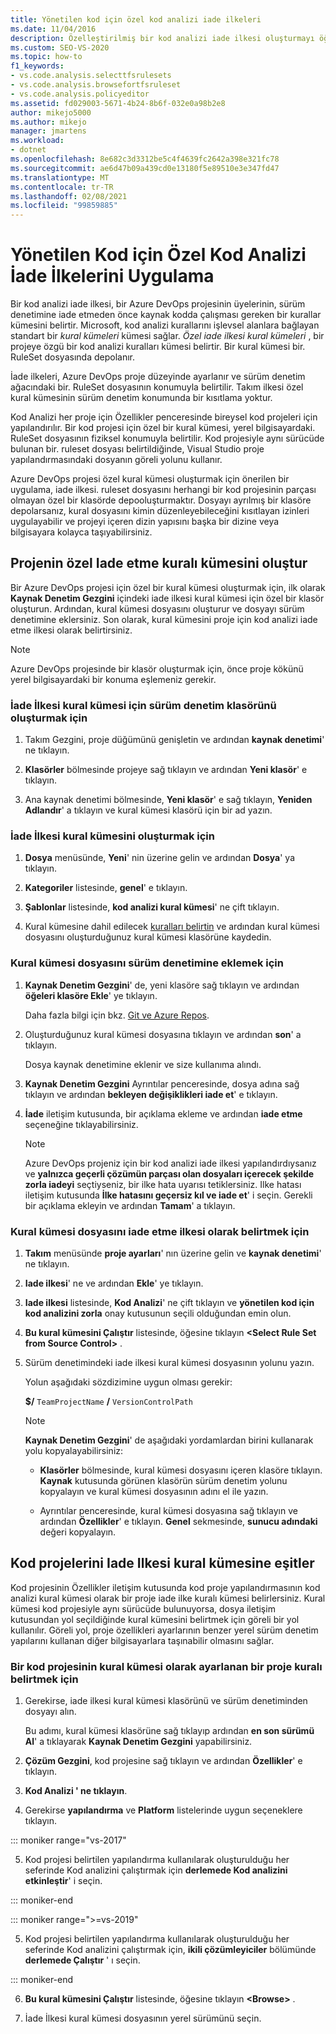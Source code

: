 ```yaml
---
title: Yönetilen kod için özel kod analizi iade ilkeleri
ms.date: 11/04/2016
description: Özelleştirilmiş bir kod analizi iade ilkesi oluşturmayı öğrenin. Visual Studio Managed Code 'un bir Azure DevOps proje ilkesine uyduğundan emin olmak için bkz..
ms.custom: SEO-VS-2020
ms.topic: how-to
f1_keywords:
- vs.code.analysis.selecttfsrulesets
- vs.code.analysis.browsefortfsruleset
- vs.code.analysis.policyeditor
ms.assetid: fd029003-5671-4b24-8b6f-032e0a98b2e8
author: mikejo5000
ms.author: mikejo
manager: jmartens
ms.workload:
- dotnet
ms.openlocfilehash: 8e682c3d3312be5c4f4639fc2642a398e321fc78
ms.sourcegitcommit: ae6d47b09a439cd0e13180f5e89510e3e347fd47
ms.translationtype: MT
ms.contentlocale: tr-TR
ms.lasthandoff: 02/08/2021
ms.locfileid: "99859885"
---
```

# <a name="implement-custom-code-analysis-check-in-policies-for-managed-code"></a>Yönetilen Kod için Özel Kod Analizi İade İlkelerini Uygulama

Bir kod analizi iade ilkesi, bir Azure DevOps projesinin üyelerinin, sürüm denetimine iade etmeden önce kaynak kodda çalışması gereken bir kurallar kümesini belirtir. Microsoft, kod analizi kurallarını işlevsel alanlara bağlayan standart bir *kural kümeleri* kümesi sağlar. *Özel iade ilkesi kural kümeleri* , bir projeye özgü bir kod analizi kuralları kümesi belirtir. Bir kural kümesi bir. RuleSet dosyasında depolanır.

İade ilkeleri, Azure DevOps proje düzeyinde ayarlanır ve sürüm denetim ağacındaki bir. RuleSet dosyasının konumuyla belirtilir. Takım ilkesi özel kural kümesinin sürüm denetim konumunda bir kısıtlama yoktur.

Kod Analizi her proje için Özellikler penceresinde bireysel kod projeleri için yapılandırılır. Bir kod projesi için özel bir kural kümesi, yerel bilgisayardaki. RuleSet dosyasının fiziksel konumuyla belirtilir. Kod projesiyle aynı sürücüde bulunan bir. ruleset dosyası belirtildiğinde, Visual Studio proje yapılandırmasındaki dosyanın göreli yolunu kullanır.

Azure DevOps projesi özel kural kümesi oluşturmak için önerilen bir uygulama, iade ilkesi. ruleset dosyasını herhangi bir kod projesinin parçası olmayan özel bir klasörde depooluşturmaktır. Dosyayı ayrılmış bir klasöre depolarsanız, kural dosyasını kimin düzenleyebileceğini kısıtlayan izinleri uygulayabilir ve projeyi içeren dizin yapısını başka bir dizine veya bilgisayara kolayca taşıyabilirsiniz.

## <a name="create-the-project-custom-check-in-rule-set"></a>Projenin özel Iade etme kuralı kümesini oluştur

Bir Azure DevOps projesi için özel bir kural kümesi oluşturmak için, ilk olarak **Kaynak Denetim Gezgini** içindeki iade ilkesi kural kümesi için özel bir klasör oluşturun. Ardından, kural kümesi dosyasını oluşturur ve dosyayı sürüm denetimine eklersiniz. Son olarak, kural kümesini proje için kod analizi iade etme ilkesi olarak belirtirsiniz.

> [!NOTE]
> Azure DevOps projesinde bir klasör oluşturmak için, önce proje kökünü yerel bilgisayardaki bir konuma eşlemeniz gerekir.

### <a name="to-create-the-version-control-folder-for-the-check-in-policy-rule-set"></a>İade İlkesi kural kümesi için sürüm denetim klasörünü oluşturmak için

1. Takım Gezgini, proje düğümünü genişletin ve ardından **kaynak denetimi**' ne tıklayın.

2. **Klasörler** bölmesinde projeye sağ tıklayın ve ardından **Yeni klasör**' e tıklayın.

3. Ana kaynak denetimi bölmesinde, **Yeni klasör**' e sağ tıklayın, **Yeniden Adlandır**' a tıklayın ve kural kümesi klasörü için bir ad yazın.

### <a name="to-create-the-check-in-policy-rule-set"></a>İade İlkesi kural kümesini oluşturmak için

1. **Dosya** menüsünde, **Yeni**' nin üzerine gelin ve ardından **Dosya**' ya tıklayın.

2. **Kategoriler** listesinde, **genel**' e tıklayın.

3. **Şablonlar** listesinde, **kod analizi kural kümesi**' ne çift tıklayın.

4. Kural kümesine dahil edilecek [kuralları belirtin](../code-quality/how-to-create-a-custom-rule-set.md) ve ardından kural kümesi dosyasını oluşturduğunuz kural kümesi klasörüne kaydedin.

### <a name="to-add-the-rule-set-file-to-version-control"></a>Kural kümesi dosyasını sürüm denetimine eklemek için

1. **Kaynak Denetim Gezgini**' de, yeni klasöre sağ tıklayın ve ardından **öğeleri klasöre Ekle**' ye tıklayın.

     Daha fazla bilgi için bkz. [Git ve Azure Repos](/azure/devops/repos/git/overview?view=vsts&preserve-view=true).

2. Oluşturduğunuz kural kümesi dosyasına tıklayın ve ardından **son**' a tıklayın.

     Dosya kaynak denetimine eklenir ve size kullanıma alındı.

3. **Kaynak Denetim Gezgini** Ayrıntılar penceresinde, dosya adına sağ tıklayın ve ardından **bekleyen değişiklikleri iade et**' e tıklayın.

4. **İade** iletişim kutusunda, bir açıklama ekleme ve ardından **iade etme** seçeneğine tıklayabilirsiniz.

    > [!NOTE]
    > Azure DevOps projeniz için bir kod analizi iade ilkesi yapılandırdıysanız ve **yalnızca geçerli çözümün parçası olan dosyaları içerecek şekilde zorla iadeyi** seçtiyseniz, bir ilke hata uyarısı tetiklersiniz. Ilke hatası iletişim kutusunda **İlke hatasını geçersiz kıl ve iade et**' i seçin. Gerekli bir açıklama ekleyin ve ardından **Tamam**' a tıklayın.

### <a name="to-specify-the-rule-set-file-as-the-check-in-policy"></a>Kural kümesi dosyasını iade etme ilkesi olarak belirtmek için

1. **Takım** menüsünde **proje ayarları**' nın üzerine gelin ve **kaynak denetimi**' ne tıklayın.

2. **Iade ilkesi**' ne ve ardından **Ekle**' ye tıklayın.

3. **Iade ilkesi** listesinde, **Kod Analizi**' ne çift tıklayın ve **yönetilen kod için kod analizini zorla** onay kutusunun seçili olduğundan emin olun.

4. **Bu kural kümesini Çalıştır** listesinde, öğesine tıklayın **\<Select Rule Set from Source Control>** .

5. Sürüm denetimindeki iade ilkesi kural kümesi dosyasının yolunu yazın.

     Yolun aşağıdaki sözdizimine uygun olması gerekir:

     **$/** `TeamProjectName` **/** `VersionControlPath`

    > [!NOTE]
    > **Kaynak Denetim Gezgini**' de aşağıdaki yordamlardan birini kullanarak yolu kopyalayabilirsiniz:

    - **Klasörler** bölmesinde, kural kümesi dosyasını içeren klasöre tıklayın. **Kaynak** kutusunda görünen klasörün sürüm denetim yolunu kopyalayın ve kural kümesi dosyasının adını el ile yazın.

    - Ayrıntılar penceresinde, kural kümesi dosyasına sağ tıklayın ve ardından **Özellikler**' e tıklayın. **Genel** sekmesinde, **sunucu adındaki** değeri kopyalayın.

## <a name="synchronize-code-projects-to-the-check-in-policy-rule-set"></a>Kod projelerini Iade Ilkesi kural kümesine eşitler

Kod projesinin Özellikler iletişim kutusunda kod proje yapılandırmasının kod analizi kural kümesi olarak bir proje iade ilke kuralı kümesi belirlersiniz. Kural kümesi kod projesiyle aynı sürücüde bulunuyorsa, dosya iletişim kutusundan yol seçildiğinde kural kümesini belirtmek için göreli bir yol kullanılır. Göreli yol, proje özellikleri ayarlarının benzer yerel sürüm denetim yapılarını kullanan diğer bilgisayarlara taşınabilir olmasını sağlar.

### <a name="to-specify-a-project-rule-set-as-the-rule-set-of-a-code-project"></a>Bir kod projesinin kural kümesi olarak ayarlanan bir proje kuralı belirtmek için

1. Gerekirse, iade ilkesi kural kümesi klasörünü ve sürüm denetiminden dosyayı alın.

   Bu adımı, kural kümesi klasörüne sağ tıklayıp ardından **en son sürümü Al**' a tıklayarak **Kaynak Denetim Gezgini** yapabilirsiniz.

2. **Çözüm Gezgini**, kod projesine sağ tıklayın ve ardından **Özellikler**' e tıklayın.

3. **Kod Analizi ' ne tıklayın**.

4. Gerekirse **yapılandırma** ve **Platform** listelerinde uygun seçeneklere tıklayın.

::: moniker range="vs-2017"

5. Kod projesi belirtilen yapılandırma kullanılarak oluşturulduğu her seferinde Kod analizini çalıştırmak için **derlemede Kod analizini etkinleştir**' i seçin.

::: moniker-end

::: moniker range=">=vs-2019"

5. Kod projesi belirtilen yapılandırma kullanılarak oluşturulduğu her seferinde Kod analizini çalıştırmak için, **ikili çözümleyiciler** bölümünde **derlemede Çalıştır** ' ı seçin.

::: moniker-end

6. **Bu kural kümesini Çalıştır** listesinde, öğesine tıklayın **\<Browse>** .

8. İade İlkesi kural kümesi dosyasının yerel sürümünü seçin.
